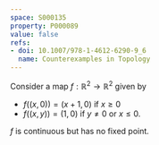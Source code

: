 ```yaml
---
space: S000135
property: P000089
value: false
refs:
- doi: 10.1007/978-1-4612-6290-9_6
  name: Counterexamples in Topology
---
```


Consider a map $f:\mathbb R^2\to \mathbb R^2$ given by
- $f((x,0))= (x+1,0)$ if $x\geq 0$
- $f((x,y))= (1,0)$ if $y\neq 0$ or $x\leq 0$.

$f$ is continuous but has no fixed point.
